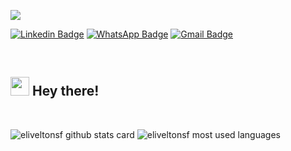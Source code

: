 ![](https://user-images.githubusercontent.com/17456800/236660135-b7712596-68b9-4b16-ab77-0654f0f49620.gif)


[![Linkedin Badge](https://img.shields.io/badge/-LinkedIn-blue?style=flat-square&logo=Linkedin&logoColor=white&link=https://www.linkedin.com/in/eliveltonferreiradev/)](https://www.linkedin.com/in/eliveltonferreiradev/)
[![WhatsApp Badge](https://img.shields.io/badge/-WhatsApp-25D366?style=flat-square&logo=whatsapp&logoColor=white&link=https://wa.me/5585996375272)](https://wa.me/5585996375272)
[![Gmail Badge](https://img.shields.io/badge/-eliveltonferreira.dev@gmail.com-c14438?style=flat-square&logo=Gmail&logoColor=white&link=mailto:eliveltonferreira.dev@gmail.com)](mailto:eliveltonferreira.dev@gmail.com)

<br/>

## <img src="https://media.giphy.com/media/hvRJCLFzcasrR4ia7z/giphy.gif" width="30px" height="30px"> Hey there!

<br/>

<p>
 <img src="https://github-readme-stats.vercel.app/api?username=eliveltonsf&show_icons=true&icon_color=C95FDD&text_color=718096&bg_color=ffffff00&custom_title=GitHub Stats&title_color=7DB2ED&include_all_commits=true&count_private=true&hide_border=true" alt="eliveltonsf github stats card">

 <img src="https://github-readme-stats.vercel.app/api/top-langs/?username=eliveltonsf&layout=compact&icon_color=805AD5&text_color=718096&title_color=7DB2ED&bg_color=ffffff00&hide_border=true&langs_count=7&hide=Blade" alt="eliveltonsf most used languages">
</p>